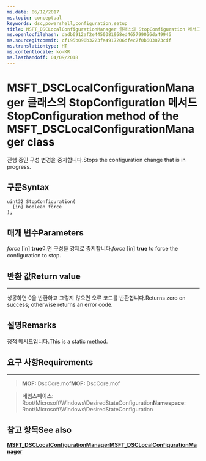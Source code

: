 ```yaml
---
ms.date: 06/12/2017
ms.topic: conceptual
keywords: dsc,powershell,configuration,setup
title: MSFT_DSCLocalConfigurationManager 클래스의 StopConfiguration 메서드
ms.openlocfilehash: dadb6912af2e4450381958ed465799056da49946
ms.sourcegitcommit: cf195b090b3223fa4917206dfec7f0b603873cdf
ms.translationtype: HT
ms.contentlocale: ko-KR
ms.lasthandoff: 04/09/2018
---
```

# <a name="stopconfiguration-method-of-the-msftdsclocalconfigurationmanager-class"></a><span data-ttu-id="cc7c7-103">MSFT_DSCLocalConfigurationManager 클래스의 StopConfiguration 메서드</span><span class="sxs-lookup"><span data-stu-id="cc7c7-103">StopConfiguration method of the MSFT_DSCLocalConfigurationManager class</span></span>

<span data-ttu-id="cc7c7-104">진행 중인 구성 변경을 중지합니다.</span><span class="sxs-lookup"><span data-stu-id="cc7c7-104">Stops the configuration change that is in progress.</span></span>

<a name="syntax"></a><span data-ttu-id="cc7c7-105">구문</span><span class="sxs-lookup"><span data-stu-id="cc7c7-105">Syntax</span></span>
------

```mof
uint32 StopConfiguration(
  [in] boolean force
);
```

<a name="parameters"></a><span data-ttu-id="cc7c7-106">매개 변수</span><span class="sxs-lookup"><span data-stu-id="cc7c7-106">Parameters</span></span>
----------

<span data-ttu-id="cc7c7-107">*force* \[in\] **true**이면 구성을 강제로 중지합니다.</span><span class="sxs-lookup"><span data-stu-id="cc7c7-107">*force* \[in\] **true** to force the configuration to stop.</span></span>

## <a name="return-value"></a><span data-ttu-id="cc7c7-108">반환 값</span><span class="sxs-lookup"><span data-stu-id="cc7c7-108">Return value</span></span>
------------

<span data-ttu-id="cc7c7-109">성공하면 0을 반환하고 그렇지 않으면 오류 코드를 반환합니다.</span><span class="sxs-lookup"><span data-stu-id="cc7c7-109">Returns zero on success; otherwise returns an error code.</span></span>

## <a name="remarks"></a><span data-ttu-id="cc7c7-110">설명</span><span class="sxs-lookup"><span data-stu-id="cc7c7-110">Remarks</span></span>

<span data-ttu-id="cc7c7-111">정적 메서드입니다.</span><span class="sxs-lookup"><span data-stu-id="cc7c7-111">This is a static method.</span></span>

## <a name="requirements"></a><span data-ttu-id="cc7c7-112">요구 사항</span><span class="sxs-lookup"><span data-stu-id="cc7c7-112">Requirements</span></span>
------------
><span data-ttu-id="cc7c7-113">**MOF:** DscCore.mof</span><span class="sxs-lookup"><span data-stu-id="cc7c7-113">**MOF:** DscCore.mof</span></span>

><span data-ttu-id="cc7c7-114">**네임스페이스**: Root\Microsoft\Windows\DesiredStateConfiguration</span><span class="sxs-lookup"><span data-stu-id="cc7c7-114">**Namespace**: Root\Microsoft\Windows\DesiredStateConfiguration</span></span>


## <a name="see-also"></a><span data-ttu-id="cc7c7-115">참고 항목</span><span class="sxs-lookup"><span data-stu-id="cc7c7-115">See also</span></span>


[<span data-ttu-id="cc7c7-116">**MSFT_DSCLocalConfigurationManager**</span><span class="sxs-lookup"><span data-stu-id="cc7c7-116">**MSFT_DSCLocalConfigurationManager**</span></span>](msft-dsclocalconfigurationmanager.md)